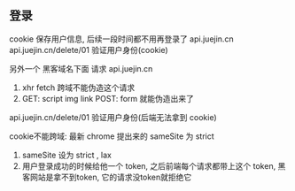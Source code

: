 ## 登录
cookie 保存用户信息, 后续一段时间都不用再登录了
api.juejin.cn
api.juejin.cn/delete/01  验证用户身份(cookie)

另外一个 黑客域名下面 请求 api.juejin.cn
1. xhr fetch 跨域不能伪造这个请求
2. GET: script img link POST: form 就能伪造出来了

api.juejin.cn/delete/01  验证用户身份(后端无法拿到 cookie)

cookie不能跨域: 最新 chrome 提出来的 sameSite 为 strict

1. sameSite 设为 strict , lax
2. 用户登录成功的时候给他一个 token, 之后前端每个请求都带上这个 token, 黑客网站是拿不到token, 它的请求没token就拒绝它